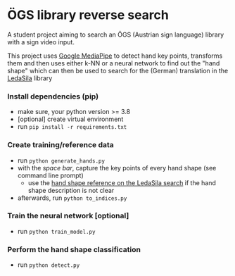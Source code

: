 # ÖGS library reverse search
A student project aiming to search an ÖGS (Austrian sign language) library with a sign video input.

This project uses [Google MediaPipe](https://developers.google.com/mediapipe) to detect hand key points, transforms them and then uses either k-NN or a neural network to find out the "hand shape" which can then be used to search for the (German) translation in the [LedaSila](https://ledasila.aau.at/) library

### Install dependencies (pip)
- make sure, your python version >= 3.8
- [optional] create virtual environment
- run `pip install -r requirements.txt`

### Create training/reference data
- run `python generate_hands.py`
- with the _space bar_, capture the key points of every hand shape (see command line prompt)
  - use the [hand shape reference on the LedaSila search](https://ledasila.aau.at/Search/SearchExt.aspx) if the hand shape description is not clear
- afterwards, run `python to_indices.py`

### Train the neural network [optional]
- run `python train_model.py`

### Perform the hand shape classification
- run `python detect.py`
